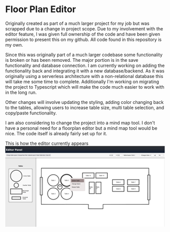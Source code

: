 # Floor Plan Editor

Originally created as part of a much larger project for my job but was scrapped due to a change in project scope. Due to my involvement with the editor feature, I was given full ownership of the code and have been given permission to present this on my github. All code found in this repository is my own. 

Since this was originally part of a much larger codebase some functionality is broken or has been removed. The major portion is in the save functionality and database connection. I am currently working on adding the functionality back and integrating it with a new database/backend. As it was originally using a serverless architecture with a non-relational database this will take me some time to complete. Additionally I'm working on migrating the project to Typescript which will make the code much easier to work with in the long run.

Other changes will involve updating the styling, adding color changing back to the tables, allowing users to increase table size, multi table selection, and copy/paste functionality. 

I am also considering to change the project into a mind map tool. I don't have a personal need for a floorplan editor but a mind map tool would be nice. The code itself is already fairly set up for it.

This is how the editor currently appears
![Alt text](image.png)